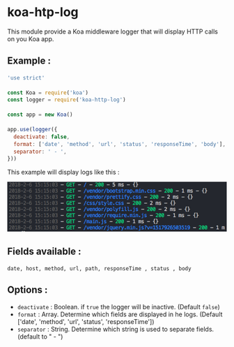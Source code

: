 # koa-htp-log

This module provide a Koa middleware logger that will display HTTP calls on you Koa app.

## Example :

```js
'use strict'

const Koa = require('koa')
const logger = require('koa-http-log')

const app = new Koa()

app.use(logger({
  deactivate: false,
  format: ['date', 'method', 'url', 'status', 'responseTime', 'body'],
  separator: ' - ',
}))
```
This example will display logs like this :

![alt text](screenshot.png)

## Fields available :
`date, host, method, url, path, responseTime , status , body`

## Options :

- `deactivate` : Boolean. if `true` the logger will be inactive. (Default `false`)
- `format` : Array. Determine which fields are displayed in he logs. (Default ['date', 'method', 'url', 'status', 'responseTime'])
- `separator` : String. Determine which string is used to separate fields. (default to " - ")
